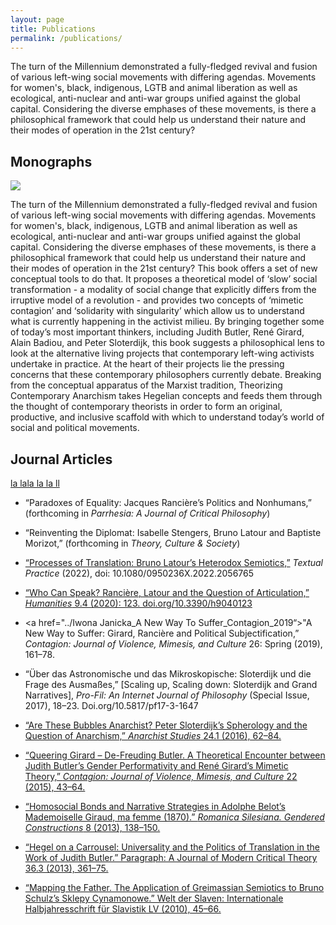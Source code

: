 ```yaml
---
layout: page
title: Publications
permalink: /publications/
---
```


<div class="container">
The turn of the Millennium demonstrated a fully-fledged revival and fusion of various left-wing social movements with differing agendas. Movements for women's, black, indigenous, LGTB and animal liberation as well as ecological, anti-nuclear and anti-war groups unified against the global capital. Considering the diverse emphases of these movements, is there a philosophical framework that could help us understand their nature and their modes of operation in the 21st century? 
  <h2>Monographs</h2>
  <div class="row">
    <div class="col-sm-4">
    <img src="../images/theorizing_contemporary_anarchism.png"/>
    </div>
    <div class="col-sm-8">
    <p>
The turn of the Millennium demonstrated a fully-fledged revival and fusion of various left-wing social movements with differing agendas. Movements for women's, black, indigenous, LGTB and animal liberation as well as ecological, anti-nuclear and anti-war groups unified against the global capital. Considering the diverse emphases of these movements, is there a philosophical framework that could help us understand their nature and their modes of operation in the 21st century? This book offers a set of new conceptual tools to do that. It proposes a theoretical model of ‘slow’ social transformation - a modality of social change that explicitly differs from the irruptive model of a revolution - and provides two concepts of ‘mimetic contagion’ and ‘solidarity with singularity’ which allow us to understand what is currently happening in the activist milieu. By bringing together some of today’s most important thinkers, including Judith Butler, René Girard, Alain Badiou, and Peter Sloterdijk, this book suggests a philosophical lens to look at the alternative living projects that contemporary left-wing activists undertake in practice. At the heart of their projects lie the pressing concerns that these contemporary philosophers currently debate. Breaking from the conceptual apparatus of the Marxist tradition, Theorizing Contemporary Anarchism takes Hegelian concepts and feeds them through the thought of contemporary theorists in order to form an original, productive, and inclusive scaffold with which to understand today’s world of social and political movements.
</p>
    </div>
  </div>

  <h2>Journal Articles</h2>
  <a href="../articles/Iwona Janicka_Hegel on a Carrousel_Published in Paragraph_ Nov 2013.pdf">la lala la la ll</a>
  
* “Paradoxes of Equality: Jacques Rancière’s Politics and Nonhumans,” (forthcoming in *Parrhesia: A Journal of Critical Philosophy*)
  
* “Reinventing the Diplomat: Isabelle Stengers, Bruno Latour and Baptiste Morizot,” (forthcoming in *Theory, Culture & Society*) 
  
*	[“Processes of Translation: Bruno Latour’s Heterodox Semiotics,”](https://www.tandfonline.com/doi/abs/10.1080/0950236X.2022.2056765) *Textual Practice* (2022), doi: 10.1080/0950236X.2022.2056765 
  
*	<a href="../Iwona Janicka_Who Can Speak?Ranciere, Latour and Articulation_Humanities_2020">“Who Can Speak? Rancière, Latour and the Question of Articulation,” *Humanities* 9.4 (2020): 123. doi.org/10.3390/h9040123</a>
  
*	<a href="../Iwona Janicka_A New Way To Suffer_Contagion_2019“>"A New Way to Suffer: Girard, Rancière and Political Subjectification,” *Contagion: Journal of Violence, Mimesis, and Culture* 26: Spring (2019), 161–78.</a>
  
*	“Über das Astronomische und das Mikroskopische: Sloterdijk und die Frage des Ausmaßes,” [Scaling up, Scaling down: Sloterdijk and Grand Narratives], *Pro-Fil: An Internet Journal of Philosophy* (Special Issue, 2017), 18–23. Doi.org/10.5817/pf17-3-1647 
  
*	<a href="../Iwona Janicka_Are These Bubbles Anarchist_Anarchist Studies 24.1._2016">“Are These Bubbles Anarchist? Peter Sloterdijk’s Spherology and the Question of Anarchism,” *Anarchist Studies* 24.1 (2016), 62–84.</a>
  
*	<a href="../Iwona Janicka_Queering Girard, De-Freuding Butler_Contagion_2015">“Queering Girard – De-Freuding Butler. A Theoretical Encounter between Judith Butler’s Gender Performativity and René Girard’s Mimetic Theory,” *Contagion: Journal of Violence, Mimesis, and Culture* 22 (2015), 43–64.</a> 
  
*	<a href="../Iwona Janicka_Homosocial bonds and narrative strategies_Romanica Silesiana_2013">“Homosocial Bonds and Narrative Strategies in Adolphe Belot’s Mademoiselle Giraud, ma femme (1870).” *Romanica Silesiana. Gendered Constructions* 8 (2013), 138–150.</a>
  
*	<a href="../Iwona Janicka_Hegel on a Carrousel_Paragraph_ Nov 2013">“Hegel on a Carrousel: Universality and the Politics of Translation in the Work of Judith Butler.” Paragraph: A Journal of Modern Critical Theory 36.3 (2013), 361–75.</a>
  
*	<a href="../Iwona Janicka_Mapping the Father_Greimas and Schulz_Welt der Slaven_2010">“Mapping the Father. The Application of Greimassian Semiotics to Bruno Schulz’s Sklepy Cynamonowe.” Welt der Slaven: Internationale Halbjahresschrift für Slavistik LV (2010), 45–66.</a> 

  
</div>


